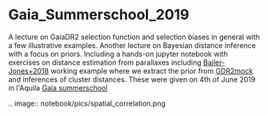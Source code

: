 # Gaia_Summerschool_2019

A lecture on GaiaDR2 selection function and selection biases in general with a few illustrative examples.
Another lecture on Bayesian distance inference with a focus on priors.
Including a hands-on jupyter notebook with exercises on distance estimation from parallaxes including [Bailer-Jones+2018](http://adsabs.harvard.edu/abs/2018AJ....156...58B) working example where we extract the prior from [GDR2mock](http://adsabs.harvard.edu/abs/2018PASP..130g4101R) and inferences of cluster distances.
These were given on 4th of June 2019 in l'Aquila [Gaia summerschool](https://www.cifs-isss.org/)

.. image:: notebook/pics/spatial_correlation.png

